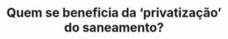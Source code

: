 ---
title: Quem se beneficia da ‘privatização’ do saneamento?
external_url: https://centrismos.org/quem-se-beneficia-privatizacao-saneamento/
tags: [Saneamento, SaúdeColetiva]
image: saneamento.jpg
---